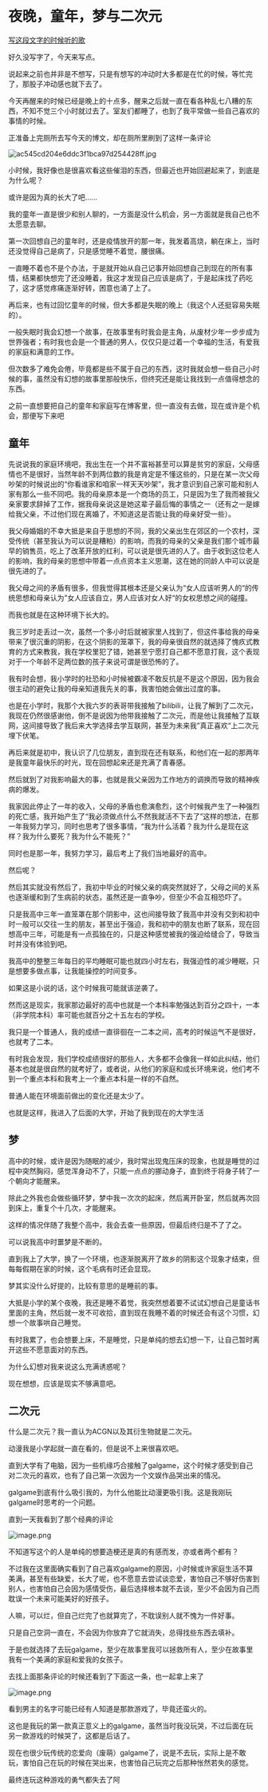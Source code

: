 # 夜晚，童年，梦与二次元

[写这段文字的时候听的歌](https://www.bilibili.com/video/BV1X6fjYdE45/?spm_id_from=333.337.search-card.all.click&vd_source=9376a85d54558433ad7f11594f35ffa4)

好久没写字了，今天来写点。

说起来之前也并非是不想写，只是有想写的冲动时大多都是在忙的时候，等忙完了，那股子冲动感也就下去了。

今天再醒来的时候已经是晚上的十点多，醒来之后就一直在看各种乱七八糟的东西，不知不觉三个小时就过去了。室友们都睡了，也到了我平常做一些自己喜欢的事情的时候。

正准备上完厕所去写今天的博文，却在厕所里刷到了这样一条评论

![ac545cd204e6ddc3f1bca97d254428ff.jpg](https://raw.githubusercontent.com/CoteNite/Blog_img/master/blogImg/ac545cd204e6ddc3f1bca97d254428ff.jpg)

小时候，我好像也是很喜欢看这些催泪的东西，但最近也开始回避起来了，到底是为什么呢？

或许是因为真的长大了吧......

我的童年一直是很少和别人聊的，一方面是没什么机会，另一方面就是我自己也不太愿意去聊。

第一次回想自己的童年时，还是疫情放开的那一年，我发着高烧，躺在床上，当时还没觉得自己是病了，只是感觉睡不着觉，腰很痛。

一直睡不着也不是个办法，于是就开始从自己记事开始回想自己到现在的所有事情，结果都快想完了还没睡着，我这才发现自己应该是病了，于是起床找了药吃了，这才感觉疼痛逐渐好转，困意也涌了上了。

再后来，也有过回忆童年的时候，但大多都是失眠的晚上（我这个人还挺容易失眠的）。

一般失眠时我会幻想一个故事，在故事里有时我会是主角，从废材少年一步步成为世界强者；有时我也会是一个普通的男人，仅仅只是过着一个幸福的生活，有爱我的家庭和满意的工作。

但次数多了难免会倦，毕竟都是些不属于自己的东西，这时我就会想一些自己小时候的事，虽然没有幻想的故事里那般快乐，但终究还是能让我找到一点值得想念的东西。

之前一直想要把自己的童年和家庭写在博客里，但一直没有去做，现在或许是个机会，那便写下来吧

## 童年

先说说我的家庭环境吧，我出生在一个并不富裕甚至可以算是贫穷的家庭，父母感情也不是很好，当然年龄不到两位数的我是肯定是不懂这些的，只是在某一次父母吵架的时候说出的“你看谁家和咱家一样天天吵架”，我才意识到自己家可能和别人家有那么一些不同吧。我的母亲原本是一个商场的员工，只是因为生了我而被我父亲家要求辞掉了工作，据我母亲说这是她这辈子最后悔的事情之一（还有之一是嫁给我父亲，不过他们现在离婚了，不知道这是否能让我的母亲好受一些）。

我父母婚姻的不幸大抵是来自于思想的不同，我的父亲出生在郊区的一个农村，深受传统（甚至我认为可以说是糟粕）的影响，而我的母亲的父亲是我们那个城市最早的销售员，吃上了改革开放的红利，可以说是很先进的人了。由于收到这位老人的影响，我的母亲的思想中带着一点点资本主义思潮，这在她的同龄人中可以说是很先进的了。

我父母之间的矛盾有很多，但我觉得其根本还是父亲认为“女人应该听男人的“的传统思想和母亲认为”女人应该自立，男人应该对女人好“的女权思想之间的碰撞。

而我也就是在这种环境下长大的。

我三岁时走丢过一次，虽然一个多小时后就被家里人找到了，但这件事给我的母亲带来了很沉重的阴影，在这个阴影的笼罩下，我的母亲很自然的就选择了愧疚式教育的方式来教我，我在学校里犯了错，她甚至宁愿打自己都不愿意打我，这个表现对于一个年龄不足两位数的孩子来说可谓是很恐怖的了。

我有时会想，我小学时的社恐和小时候被霸凌不敢反抗是不是这个原因，因为我会很主动的避免让我的母亲知道我先关的事，我害怕她会做出过度的事。

也是在小学时，我那个大我六岁的表哥带我接触了bilibili，让我了解到了二次元，我现在仍然很感谢他，倒不是说因为他带我接触了二次元，而是他让我接触了互联网，这间接导致了我后来大学选择去学互联网，甚至为未来我”真正喜欢“上二次元埋下伏笔。

再后来就是初中，我认识了几位朋友，直到现在还有联系，和他们在一起的那两年是我童年最快乐的时光，现在回想起来还是充满了青春感。

然后就到了对我影响最大的事，也就是我父亲因为工作地方的调换而导致的精神疾病的爆发。

我家因此停止了一年的收入，父母的矛盾也愈演愈烈，这个时候我产生了一种强烈的死亡感，我开始产生了“我必须做点什么不然我就活不下去了”这样的想法，在那一年我努力学习，同时也思考了很多事情，“我为什么活着？我为什么是现在这样？我为什么要死？我为什么不能死？”

同时也是那一年，我努力学习，最后考上了我们当地最好的高中。

然后呢？

然后其实就没有然后了，我初中毕业的时候父亲的病突然就好了，父母之间的关系也逐渐缓和到了生病前的状态，虽然还是一直争吵，但至少不会互相恐吓了。

只是我高中三年一直笼罩在那个阴影中，这也间接导致了我高中并没有交到和初中时一般可以交往一生的朋友，甚至出于强迫，我和初中的朋友也断了联系，现在回想高中三年，可能是有一点孤独在的，只是这种感觉被我的强迫给缝合了，导致当时并没有体验到吧。

我高中的整整三年每日的平均睡眠可能也就四小时左右，我强迫性的减少睡眠，只是想要多做点事，让我能操控的时间变多。

如果这是小说的话，这个时候我可能就该逆袭了。

然而这是现实，我家那边最好的高中也就是一个本科率勉强达到百分之四十，一本（非学院本科）率可能也就百分之十五左右的学校。

我只是一个普通人，我的成绩一直徘徊在一二本之间，高考的时候运气不是很好，也就考了二本。

有时我会发现，我们学校成绩很好的那些人，大多都不会像我一样如此纠结，他们基本也就是很自然的就考好了，或者说，从他们的家庭和成长环境来说，他们考不到一个重点本科和我考上一个重点本科是一样的不自然。

普通人能在环境面前做出的变化还是太少了。

也就是这样，我进入了后面的大学，开始了我到现在的大学生活

## 梦

高中的时候，或许是因为随眠的减少，我时常出现鬼压床的现象，也就是睡觉的过程中突然胸闷，感觉浑身动不了，只能一点点的挪动身子，直到终于将身子转了一个朝向才能醒来。

除此之外我也会做些循环梦，梦中我一次次的起床，然后离开卧室，然后就再次回到床上，重复个十几次，才能醒来。

这样的情况伴随了我整个高中，我会去查一些原因，但最后终归是不了了之。

可以说我高中时噩梦是不断的。

直到我上了大学，换了一个环境，也逐渐脱离开了故乡的阴影这个现象才结束，但每每假期在家的时候，这个毛病有时还会显现。

梦其实没什么好提的，比较有意思的是睡前的事。

大抵是小学的某个夜晚，我还是睡不着觉，我突然想着要不试试幻想自己是童话书里面的主角，然后就一发不可收拾，直到现在我睡不着的时候还会有这个习惯，幻想一个故事哄自己睡觉。

有时我累了，也会想要上床，不是睡觉，只是单纯的想去幻想一下，让自己暂时离开这些不愿意面对的东西。

为什么幻想对我来说这么充满诱惑呢？

现在想想，应该是现实不够满意吧。

## 二次元

什么是二次元？我一直认为ACGN以及其衍生物就是二次元。

动漫我是小学起就一直在看的，但是说不上来很喜欢吧。

直到大学有了电脑，因为一些机缘巧合接触了galgame，这个时候才感受到自己对二次元的喜欢，也有了自己第一次因为一个文娱作品哭出来的情况。

galgame到底有什么吸引我的，为什么他能比动漫更吸引我。这是我刚玩galgame时思考的一个问题。

直到一天我看到了那个经典的评论

![image.png](https://raw.githubusercontent.com/CoteNite/Blog_img/master/blogImg/20250423023839.png)

不知道写这个的人是单纯的想要造梗还是真的有感而发，亦或者两个都有？

不过我在这里面确实看到了自己喜欢galgame的原因，小时候或许家庭生活不算美满，甚至有些缺爱，长大了呢，也不愿意去尝试谈恋爱，害怕自己不够好伤害到别人，也害怕自己会因为感情受伤，最后选择根本就不去谈，至少不会因为自己而耽误一个未来可能美好的好孩子。

人嘛，可以烂，但自己烂完了也就算完了，不耽误别人就不愧为一件好事。

只是自己空洞一直在，不会因为你放弃了它就消失，总得找些东西去填补。

于是也就选择了去玩galgame，至少在故事里我可以拯救所有人，至少在故事里我有一个美满的家庭和爱我的女孩子。

去找上面那条评论的时候还看到了下面这一条，也一起拿上来了

![image.png](https://raw.githubusercontent.com/CoteNite/Blog_img/master/blogImg/20250423024822.png)

看到男主的名字可能已经有人知道是那款游戏了，毕竟还蛮火的。

这也是我玩的第一款真正意义上的galgame，虽然当时我没玩哭，不过后面在玩另一款游戏的时候哭了，这都是后话了。

现在也很少玩传统的恋爱向（废萌）galgame了，说是不去玩，实际上是不敢玩，害怕自己在玩的时候在哭出来，也害怕自己玩完之后那种怅然若失的感觉。

最终连玩这种游戏的勇气都失去了阿